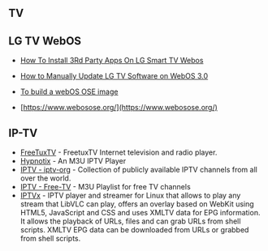 ## TV

## LG TV WebOS
- [How To Install 3Rd Party Apps On LG Smart TV Webos](https://robots.net/tech/how-to-install-3rd-party-apps-on-lg-smart-tv-webos/)
- [How to Manually Update LG TV Software on WebOS 3.0 ](https://www.lg.com/us/support/help-library/lg-tv-how-to-manually-update-lg-tv-software-on-webos-30-CT10000018-20153122622689)
 
-  [To build a webOS OSE image](https://github.com/webosose/build-webos)
-  [https://www.webosose.org/](https://www.webosose.org/)


## IP-TV
- [FreeTuxTV](https://github.com/freetuxtv/freetuxtv/) - FreetuxTV Internet television and radio player.
- [Hypnotix](https://github.com/linuxmint/hypnotix) - An M3U IPTV Player
- [IPTV - iptv-org](https://github.com/iptv-org/iptv) - Collection of publicly available IPTV channels from all over the world.
- [IPTV - Free-TV](https://github.com/Free-TV/IPTV) - M3U Playlist for free TV channels
- [IPTVx](https://github.com/jankammerath/iptvx) - IPTV player and streamer for Linux that allows to play any stream that LibVLC can play, offers an overlay based on WebKit using HTML5, JavaScript and CSS and uses XMLTV data for EPG information. It allows the playback of URLs, files and can grab URLs from shell scripts. XMLTV EPG data can be downloaded from URLs or grabbed from shell scripts.
